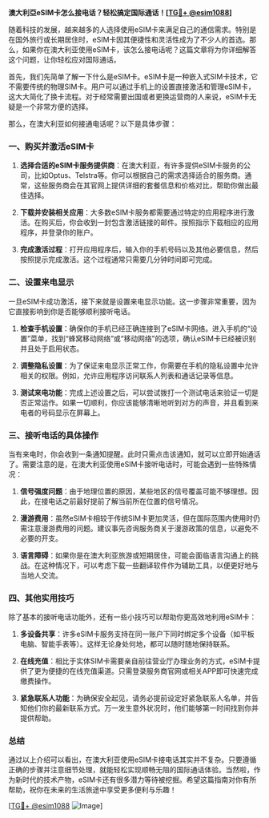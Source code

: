 **澳大利亞eSIM卡怎么接电话？轻松搞定国际通话！[[TG💪+ @esim1088](https://t.me/s/esim1088)]**

随着科技的发展，越来越多的人选择使用eSIM卡来满足自己的通信需求。特别是在国外旅行或长期居住时，eSIM卡因其便捷性和灵活性成为了不少人的首选。那么，如果你在澳大利亚使用eSIM卡，该怎么接电话呢？这篇文章将为你详细解答这个问题，让你轻松应对国际通话。

首先，我们先简单了解一下什么是eSIM卡。eSIM卡是一种嵌入式SIM卡技术，它不需要传统的物理SIM卡。用户可以通过手机上的设置直接激活和管理eSIM卡，这大大简化了换卡流程。对于经常需要出国或者更换运营商的人来说，eSIM卡无疑是一个非常方便的选择。

那么，在澳大利亚如何接通电话呢？以下是具体步骤：

### 一、购买并激活eSIM卡

1. **选择合适的eSIM卡服务提供商**：在澳大利亚，有许多提供eSIM卡服务的公司，比如Optus、Telstra等。你可以根据自己的需求选择适合的服务商。通常，这些服务商会在其官网上提供详细的套餐信息和价格对比，帮助你做出最佳选择。
   
2. **下载并安装相关应用**：大多数eSIM卡服务都需要通过特定的应用程序进行激活。在购买后，你会收到一封包含激活链接的邮件。按照指示下载相应的应用程序，并登录你的账户。

3. **完成激活过程**：打开应用程序后，输入你的手机号码以及其他必要信息，然后按照提示完成激活。这个过程通常只需要几分钟时间即可完成。

### 二、设置来电显示

一旦eSIM卡成功激活，接下来就是设置来电显示功能。这一步骤非常重要，因为它直接影响到你是否能够顺利接听电话。

1. **检查手机设置**：确保你的手机已经正确连接到了eSIM卡网络。进入手机的“设置”菜单，找到“蜂窝移动网络”或“移动网络”的选项，确认eSIM卡已经被识别并且处于启用状态。

2. **调整隐私设置**：为了保证来电显示正常工作，你需要在手机的隐私设置中允许相关的权限。例如，允许应用程序访问联系人列表和通话记录等信息。

3. **测试来电功能**：完成上述设置之后，可以尝试拨打一个测试电话来验证一切是否正常运作。如果一切顺利，你应该能够清晰地听到对方的声音，并且看到来电者的号码显示在屏幕上。

### 三、接听电话的具体操作

当有来电时，你会收到一条通知提醒。此时只需点击该通知，就可以立即开始通话了。需要注意的是，在澳大利亚使用eSIM卡接听电话时，可能会遇到一些特殊情况：

1. **信号强度问题**：由于地理位置的原因，某些地区的信号覆盖可能不够理想。因此，在接电话之前最好提前了解当前所在位置的信号情况。

2. **漫游费用**：虽然eSIM卡相较于传统SIM卡更加灵活，但在国际范围内使用时仍需注意漫游费用的问题。建议事先咨询服务商关于漫游政策的信息，以避免不必要的开支。

3. **语言障碍**：如果你是在澳大利亚旅游或短期居住，可能会面临语言沟通上的挑战。在这种情况下，可以考虑下载一些翻译软件作为辅助工具，以便更好地与当地人交流。

### 四、其他实用技巧

除了基本的接听电话功能外，还有一些小技巧可以帮助你更高效地利用eSIM卡：

1. **多设备共享**：许多eSIM卡服务支持在同一账户下同时绑定多个设备（如平板电脑、智能手表等）。这样无论身处何地，都可以随时随地保持联系。

2. **在线充值**：相比于实体SIM卡需要亲自前往营业厅办理业务的方式，eSIM卡提供了更为便捷的在线充值渠道。只需登录服务商官网或相关APP即可快速完成缴费操作。

3. **紧急联系人功能**：为确保安全起见，请务必提前设定好紧急联系人名单，并告知他们你的最新联系方式。万一发生意外状况时，他们能够第一时间找到你并提供帮助。

### 总结

通过以上介绍可以看出，在澳大利亚使用eSIM卡接电话其实并不复杂。只要遵循正确的步骤并注意细节处理，就能轻松实现顺畅无阻的国际通话体验。当然啦，作为新时代的技术产物，eSIM卡还有很多潜力等待被挖掘。希望这篇指南对你有所帮助，祝你在未来的生活旅途中享受更多便利与乐趣！

[[TG💪+ @esim1088](https://t.me/s/esim1088) ![Image](https://i.postimg.cc/4NQfJmqS/Snipaste-2025-05-13-00-14-12.png)]